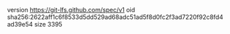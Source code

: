 version https://git-lfs.github.com/spec/v1
oid sha256:2622aff1c6f8533d5dd529ad68adc51ad5f8d0fc2f3ad7220f92c8fd4ad39e54
size 3395
